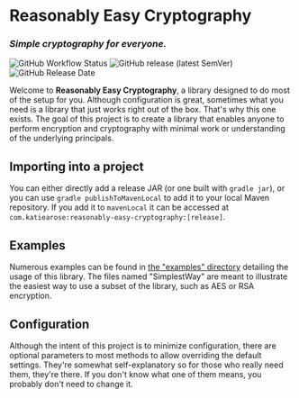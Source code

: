 # Reasonably Easy Cryptography

### *Simple cryptography for everyone.*

![GitHub Workflow Status](https://img.shields.io/github/workflow/status/KiARC/ReasonablyEasyCryptography/CI?style=for-the-badge)
![GitHub release (latest SemVer)](https://img.shields.io/github/v/release/KiARC/ReasonablyEasyCryptography?style=for-the-badge)
![GitHub Release Date](https://img.shields.io/github/release-date/KiARC/ReasonablyEasyCryptography?style=for-the-badge)

Welcome to **Reasonably Easy Cryptography**, a library designed to do most of the setup for you. Although configuration
is great, sometimes what you need is a library that just works right out of the box. That's why this one exists. The
goal of this project is to create a library that enables anyone to perform encryption and cryptography with minimal work
or understanding of the underlying principals.

## Importing into a project

You can either directly add a release JAR (or one built with `gradle jar`), or you can use `gradle publishToMavenLocal`
to add it to your local Maven repository. If you add it to `mavenLocal` it can be accessed
at `com.katiearose:reasonably-easy-cryptography:[release]`.

## Examples

Numerous examples can be found in [the "examples" directory](examples/) detailing the usage of this library. The files
named "SimplestWay" are meant to illustrate the easiest way to use a subset of the library, such as AES or RSA
encryption.

## Configuration

Although the intent of this project is to minimize configuration, there are optional parameters to most methods to allow
overriding the default settings. They're somewhat self-explanatory so for those who really need them, they're there. If
you don't know what one of them means, you probably don't need to change it.